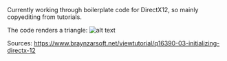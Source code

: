 Currently working through boilerplate code for DirectX12, so mainly copyediting from tutorials.

The code renders a triangle:
![alt text](https://github.com/celyk/bridgeDEMO/blob/master/DX12/doc/triangle.jpg?raw=true)


Sources:
https://www.braynzarsoft.net/viewtutorial/q16390-03-initializing-directx-12

